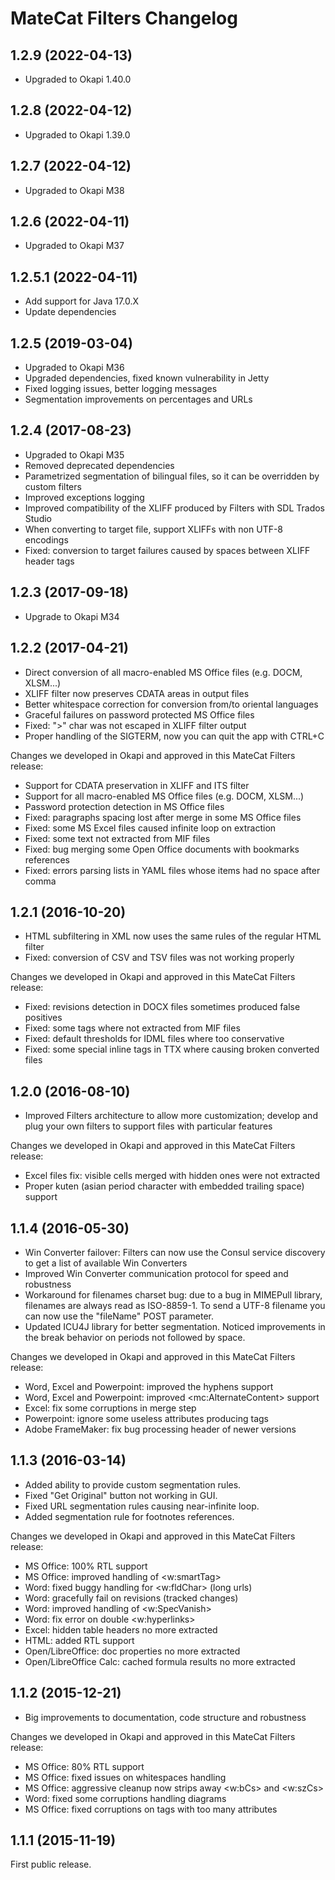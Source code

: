 # MateCat Filters Changelog

## 1.2.9 (2022-04-13)

* Upgraded to Okapi 1.40.0



## 1.2.8 (2022-04-12)

* Upgraded to Okapi 1.39.0



## 1.2.7 (2022-04-12)

* Upgraded to Okapi M38



## 1.2.6 (2022-04-11)

* Upgraded to Okapi M37



## 1.2.5.1 (2022-04-11)

* Add support for Java 17.0.X
* Update dependencies



## 1.2.5 (2019-03-04)

* Upgraded to Okapi M36
* Upgraded dependencies, fixed known vulnerability in Jetty
* Fixed logging issues, better logging messages
* Segmentation improvements on percentages and URLs



## 1.2.4 (2017-08-23)

* Upgraded to Okapi M35
* Removed deprecated dependencies
* Parametrized segmentation of bilingual files, so it can be overridden by custom filters
* Improved exceptions logging
* Improved compatibility of the XLIFF produced by Filters with SDL Trados Studio
* When converting to target file, support XLIFFs with non UTF-8 encodings
* Fixed: conversion to target failures caused by spaces between XLIFF header tags



## 1.2.3 (2017-09-18)

* Upgrade to Okapi M34



## 1.2.2 (2017-04-21)

* Direct conversion of all macro-enabled MS Office files (e.g. DOCM, XLSM...)
* XLIFF filter now preserves CDATA areas in output files
* Better whitespace correction for conversion from/to oriental languages
* Graceful failures on password protected MS Office files
* Fixed: ">" char was not escaped in XLIFF filter output 
* Proper handling of the SIGTERM, now you can quit the app with CTRL+C

Changes we developed in Okapi and approved in this MateCat Filters release:

* Support for CDATA preservation in XLIFF and ITS filter
* Support for all macro-enabled MS Office files (e.g. DOCM, XLSM...)
* Password protection detection in MS Office files
* Fixed: paragraphs spacing lost after merge in some MS Office files
* Fixed: some MS Excel files caused infinite loop on extraction
* Fixed: some text not extracted from MIF files
* Fixed: bug merging some Open Office documents with bookmarks references
* Fixed: errors parsing lists in YAML files whose items had no space after comma



## 1.2.1 (2016-10-20)

* HTML subfiltering in XML now uses the same rules of the regular HTML filter
* Fixed: conversion of CSV and TSV files was not working properly

Changes we developed in Okapi and approved in this MateCat Filters release:

* Fixed: revisions detection in DOCX files sometimes produced false positives
* Fixed: some tags where not extracted from MIF files
* Fixed: default thresholds for IDML files where too conservative
* Fixed: some special inline tags in TTX where causing broken converted files



## 1.2.0 (2016-08-10)

* Improved Filters architecture to allow more customization; develop and plug your own filters to support files with particular features

Changes we developed in Okapi and approved in this MateCat Filters release:

* Excel files fix: visible cells merged with hidden ones were not extracted
* Proper kuten (asian period character with embedded trailing space) support



## 1.1.4 (2016-05-30)

* Win Converter failover: Filters can now use the Consul service discovery to get a list of available Win Converters
* Improved Win Converter communication protocol for speed and robustness
* Workaround for filenames charset bug: due to a bug in MIMEPull library, filenames are always read as ISO-8859-1. To send a UTF-8 filename you can now use the "fileName" POST parameter.
* Updated ICU4J library for better segmentation. Noticed improvements in the break behavior on periods not followed by space.

Changes we developed in Okapi and approved in this MateCat Filters release:

* Word, Excel and Powerpoint: improved the hyphens support
* Word, Excel and Powerpoint: improved &lt;mc:AlternateContent> support
* Excel: fix some corruptions in merge step
* Powerpoint: ignore some useless attributes producing tags
* Adobe FrameMaker: fix bug processing header of newer versions



## 1.1.3 (2016-03-14)

* Added ability to provide custom segmentation rules.
* Fixed "Get Original" button not working in GUI.
* Fixed URL segmentation rules causing near-infinite loop.
* Added segmentation rule for footnotes references.

Changes we developed in Okapi and approved in this MateCat Filters release:

* MS Office: 100% RTL support
* MS Office: improved handling of &lt;w:smartTag>
* Word: fixed buggy handling for &lt;w:fldChar> (long urls)
* Word: gracefully fail on revisions (tracked changes)
* Word: improved handling of &lt;w:SpecVanish>
* Word: fix error on double &lt;w:hyperlinks>
* Excel: hidden table headers no more extracted
* HTML: added RTL support
* Open/LibreOffice: doc properties no more extracted
* Open/LibreOffice Calc: cached formula results no more extracted



## 1.1.2 (2015-12-21)

* Big improvements to documentation, code structure and robustness

Changes we developed in Okapi and approved in this MateCat Filters release:

* MS Office: 80% RTL support
* MS Office: fixed issues on whitespaces handling
* MS Office: aggressive cleanup now strips away &lt;w:bCs> and &lt;w:szCs>
* Word: fixed some corruptions handling diagrams
* MS Office: fixed corruptions on tags with too many attributes



## 1.1.1 (2015-11-19)

First public release.
